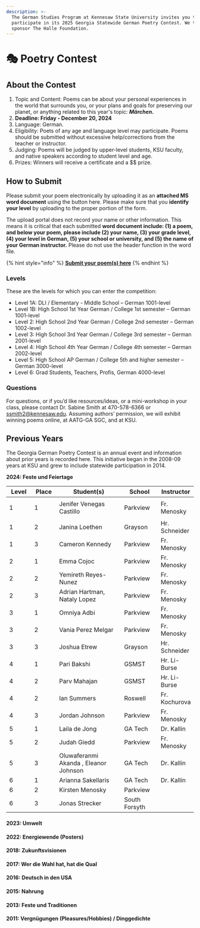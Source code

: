 ```yaml
---
description: >-
  The German Studies Program at Kennesaw State University invites you to
  participate in its 2025 Georgia Statewide German Poetry Contest. We thank our
  sponsor The Halle Foundation.
---
```


# 🎭 Poetry Contest

## About the Contest <a href="#block-d224abf81e4b47149ecfd6b469d61b6a" id="block-d224abf81e4b47149ecfd6b469d61b6a"></a>

1. Topic and Content: Poems can be about your personal experiences in the world that surrounds you, or your plans and goals for preserving our planet, or anything related to this year's topic: _**Märchen**_**.**
2. **Deadline: Friday - December 20, 2024**
3. Language: German.
4. Eligibility: Poets of any age and language level may participate. Poems should be submitted without excessive help/corrections from the teacher or instructor.
5. Judging: Poems will be judged by upper-level students, KSU faculty, and native speakers according to student level and age.
6. Prizes: Winners will receive a certificate and a \$$ prize.

## How to Submit <a href="#block-01a7713acd1c4fa0818456fbeb0bb3e9" id="block-01a7713acd1c4fa0818456fbeb0bb3e9"></a>

Please submit your poem electronically by uploading it as an **attached MS word document** using the button here. Please make sure that you **identify your level** by uploading to the proper portion of the form.

The upload portal does not record your name or other information. This means it is critical that each submitted **word document include: (1) a poem, and below your poem, please include (2) your name, (3) your grade level, (4) your level in German, (5) your school or university, and (5) the name of your German instructor.** Please do not use the header function in the word file.

{% hint style="info" %}
[**Submit your poem(s) here**](https://forms.gle/KfggLBAVf7tGvxXa8)
{% endhint %}

### Levels <a href="#block-641a2f763147484a939edb9a6fb2bce1" id="block-641a2f763147484a939edb9a6fb2bce1"></a>

These are the levels for which you can enter the competition:

* Level 1A: DLI / Elementary - Middle School – German 1001-level
* Level 1B: High School 1st Year German / College 1st semester – German 1001-level
* Level 2: High School 2nd Year German / College 2nd semester – German 1002-level
* Level 3: High School 3rd Year German / College 3rd semester – German 2001-level
* Level 4: High School 4th Year German / College 4th semester – German 2002-level
* Level 5: High School AP German / College 5th and higher semester – German 3000-level
* Level 6: Grad Students, Teachers, Profis, German 4000-level

### Questions <a href="#block-27c0262d684746c08e08931127a037c2" id="block-27c0262d684746c08e08931127a037c2"></a>

For questions, or if you’d like resources/ideas, or a mini-workshop in your class, please contact Dr. Sabine Smith at 470-578-6366 or [ssmith2@kennesaw.edu](mailto:ssmith2@kennesaw.edu). Assuming authors’ permission, we will exhibit winning poems online, at AATG-GA SGC, and at KSU.

## Previous Years

The Georgia German Poetry Contest is an annual event and information about prior years is recorded here. This initiative began in the 2008-09 years at KSU and grew to include statewide participation in 2014.

**2024: Feste und Feiertage**

<table><thead><tr><th width="83">Level</th><th width="76">Place</th><th width="330">Student(s)</th><th width="124">School</th><th>Instructor</th></tr></thead><tbody><tr><td>1</td><td>1</td><td>Jenifer Venegas Castillo</td><td><p></p><p>Parkview</p></td><td>Fr. Menosky</td></tr><tr><td>1</td><td>2</td><td>Janina Loethen</td><td>Grayson</td><td>Hr. Schneider</td></tr><tr><td>1</td><td>3</td><td>Cameron Kennedy</td><td>Parkview</td><td>Fr. Menosky</td></tr><tr><td>2</td><td>1</td><td>Emma Cojoc</td><td>Parkview</td><td>Fr. Menosky</td></tr><tr><td>2</td><td>2</td><td>Yemireth Reyes- Nunez</td><td>Parkview</td><td>Fr. Menosky</td></tr><tr><td>2</td><td>3</td><td>Adrian Hartman, Nataly Lopez</td><td>Parkview</td><td>Fr. Menosky</td></tr><tr><td>3</td><td>1</td><td>Omniya Adbi</td><td>Parkview</td><td>Fr. Menosky</td></tr><tr><td>3</td><td>2</td><td>Vania Perez Melgar</td><td>Parkview</td><td>Fr. Menosky</td></tr><tr><td>3</td><td>3</td><td>Joshua Etrew</td><td>Grayson</td><td>Hr. Schneider</td></tr><tr><td>4</td><td>1</td><td>Pari Bakshi</td><td>GSMST</td><td>Hr. Li-Burse</td></tr><tr><td>4</td><td>2</td><td>Parv Mahajan</td><td>GSMST</td><td>Hr. Li-Burse</td></tr><tr><td>4</td><td>2</td><td>Ian Summers</td><td>Roswell</td><td>Fr. Kochurova</td></tr><tr><td>4</td><td>3</td><td>Jordan Johnson</td><td>Parkview</td><td>Fr. Menosky</td></tr><tr><td>5</td><td>1</td><td>Laila de Jong</td><td>GA Tech</td><td>Dr. Kallin</td></tr><tr><td>5</td><td>2</td><td>Judah Giedd</td><td>Parkview</td><td>Fr. Menosky</td></tr><tr><td>5</td><td>3</td><td>Oluwaferanmi Akanda , Eleanor Johnson</td><td>GA Tech</td><td>Dr. Kallin</td></tr><tr><td>6</td><td>1</td><td>Arianna Sakellaris</td><td>GA Tech</td><td>Dr. Kallin</td></tr><tr><td>6</td><td>2</td><td>Kirsten Menosky</td><td>Parkview</td><td></td></tr><tr><td>6</td><td>3</td><td>Jonas Strecker</td><td>South Forsyth</td><td></td></tr></tbody></table>

#### 2023: Umwelt

#### **2022:** Energiewende (Posters)

#### **2018: Zukunftsvisionen**

#### **2017: Wer die Wahl hat, hat die Qual**

#### **2016:** Deutsch in den USA

#### **2015:** Nahrung

#### **2013:** Feste und Traditionen

#### **2011:** Vergnügungen (Pleasures/Hobbies) / Dinggedichte

